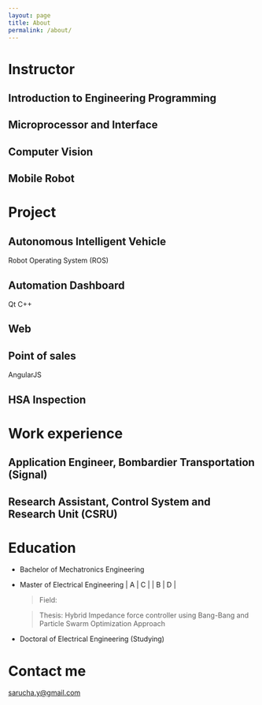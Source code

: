 ```yaml
---
layout: page
title: About
permalink: /about/
---
```


# Instructor
## Introduction to Engineering Programming
## Microprocessor and Interface
## Computer Vision
## Mobile Robot

# Project
## Autonomous Intelligent Vehicle
Robot Operating System (ROS)

## Automation Dashboard
Qt C++

## Web


## Point of sales
AngularJS

## HSA Inspection



# Work experience

## Application Engineer, Bombardier Transportation (Signal)

## Research Assistant, Control System and Research Unit (CSRU)


# Education
* Bachelor of Mechatronics Engineering
* Master of Electrical Engineering
|  A |  C |
|  B |  D |
  > Field: 

  > Thesis: Hybrid Impedance force controller using Bang-Bang and Particle Swarm Optimization Approach
* Doctoral of Electrical Engineering (Studying)


# Contact me

[sarucha.y@gmail.com](mailto:sarucha.y@gmail.com)